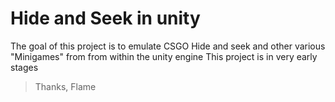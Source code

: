 # Hide and Seek in unity
The goal of this project is to emulate CSGO Hide and seek and other various "Minigames" from from within the unity engine
This project is in very early stages
> Thanks, Flame
